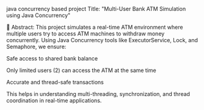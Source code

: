 java concurrency based project
Title:
"Multi-User Bank ATM Simulation using Java Concurrency"

📄 Abstract:
This project simulates a real-time ATM environment where multiple users try to access ATM machines to withdraw money concurrently.
Using Java Concurrency tools like ExecutorService, Lock, and Semaphore, we ensure:

Safe access to shared bank balance

Only limited users (2) can access the ATM at the same time

Accurate and thread-safe transactions

This helps in understanding multi-threading, synchronization, and thread coordination in real-time applications.
